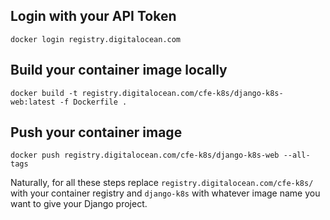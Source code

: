 ## Login with your API Token
```
docker login registry.digitalocean.com
```

## Build your container image locally

```
docker build -t registry.digitalocean.com/cfe-k8s/django-k8s-web:latest -f Dockerfile .
```

## Push your container image
```
docker push registry.digitalocean.com/cfe-k8s/django-k8s-web --all-tags
```

Naturally, for all these steps replace `registry.digitalocean.com/cfe-k8s/` with your container registry and `django-k8s` with whatever image name you want to give your Django project.